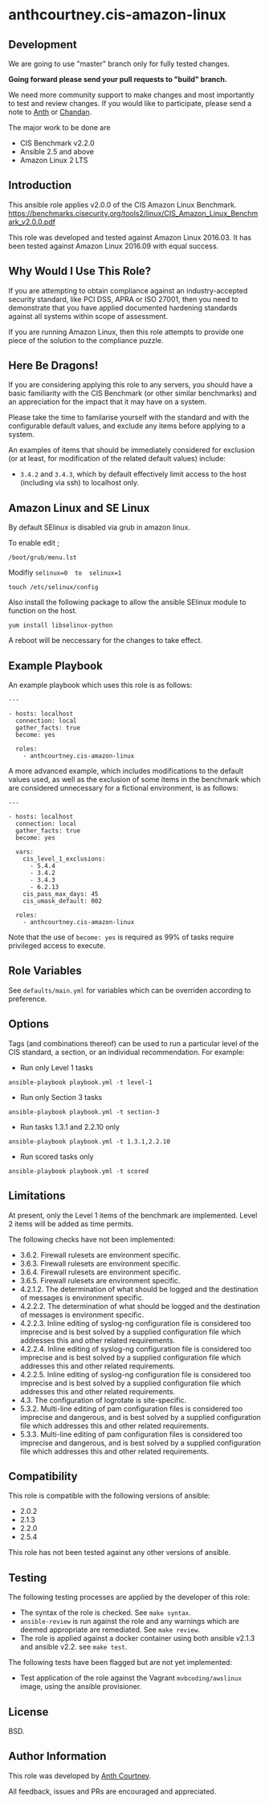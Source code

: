 anthcourtney.cis-amazon-linux
=========

Development
-------------
We are going to use "master" branch only for fully tested changes. 

**Going forward please send your pull requests to "build" branch.**

We need more community support to make changes and most importantly to test and review changes. If you would like to participate, please send a note to [Anth](https://github.com/anthcourtney) or [Chandan](https://github.com/chandanchowdhury).

The major work to be done are
* CIS Benchmark v2.2.0
* Ansible 2.5 and above
* Amazon Linux 2 LTS

Introduction
------------

This ansible role applies v2.0.0 of the CIS Amazon Linux Benchmark. <https://benchmarks.cisecurity.org/tools2/linux/CIS_Amazon_Linux_Benchmark_v2.0.0.pdf>

This role was developed and tested against Amazon Linux 2016.03. It has been tested against Amazon Linux 2016.09 with equal success.

Why Would I Use This Role?
--------------------------

If you are attempting to obtain compliance against an industry-accepted security standard, like PCI DSS, APRA or ISO 27001, then you need to demonstrate that you have applied documented hardening standards against all systems within scope of assessment.

If you are running Amazon Linux, then this role attempts to provide one piece of the solution to the compliance puzzle.

Here Be Dragons!
----------------

If you are considering applying this role to any servers, you should have a basic familiarity with the CIS Benchmark (or other similar benchmarks) and an appreciation for the impact that it may have on a system.

Please take the time to familarise yourself with the standard and with the configurable default values, and exclude any items before applying to a system.

An examples of items that should be immediately considered for exclusion (or at least, for modification of the related default values) include:

* ```3.4.2``` and ```3.4.3```, which by default effectively limit access to the host (including via ssh) to localhost only.

Amazon Linux and SE Linux
----------------
By default SElinux is disabled via grub in amazon linux.

To enable edit ;

```/boot/grub/menu.lst```

Modifiy ```selinux=0  to  selinux=1```

```touch /etc/selinux/config```

Also install the following package to allow the ansible SElinux module to function on the host.

```yum install libselinux-python```

A reboot will be neccessary for the changes to take effect.


Example Playbook
----------------

An example playbook which uses this role is as follows:

```
---

- hosts: localhost
  connection: local
  gather_facts: true
  become: yes

  roles:
    - anthcourtney.cis-amazon-linux
```

A more advanced example, which includes modifications to the default values used, as well as the exclusion of some items in the benchmark which are considered unnecessary for a fictional environment, is as follows:

```
---

- hosts: localhost
  connection: local
  gather_facts: true
  become: yes

  vars:
    cis_level_1_exclusions:
      - 5.4.4
      - 3.4.2
      - 3.4.3
      - 6.2.13   
    cis_pass_max_days: 45
    cis_umask_default: 002
 
  roles:
    - anthcourtney.cis-amazon-linux

```

Note that the use of ```become: yes``` is required as 99% of tasks require privileged access to execute.

Role Variables
--------------

See ```defaults/main.yml``` for variables which can be overriden according to preference.

Options
-------

Tags (and combinations thereof) can be used to run a particular level of the CIS standard, a section, or an individual recommendation. For example:

* Run only Level 1 tasks

```
ansible-playbook playbook.yml -t level-1
```

* Run only Section 3 tasks

```
ansible-playbook playbook.yml -t section-3
```

* Run tasks 1.3.1 and 2.2.10 only

```
ansible-playbook playbook.yml -t 1.3.1,2.2.10
```

* Run scored tasks only

```
ansible-playbook playbook.yml -t scored
```

Limitations
-----------

At present, only the Level 1 items of the benchmark are implemented. Level 2 items will be added as time permits.

The following checks have not been implemented:

* 3.6.2. Firewall rulesets are environment specific.
* 3.6.3. Firewall rulesets are environment specific.
* 3.6.4. Firewall rulesets are environment specific.
* 3.6.5. Firewall rulesets are environment specific.
* 4.2.1.2. The determination of what should be logged and the destination of messages is environment specific.
* 4.2.2.2. The determination of what should be logged and the destination of messages is environment specific.
* 4.2.2.3. Inline editing of syslog-ng configuration file is considered too imprecise and is best solved by a supplied configuration file which addresses this and other related requirements.
* 4.2.2.4. Inline editing of syslog-ng configuration file is considered too imprecise and is best solved by a supplied configuration file which addresses this and other related requirements.
* 4.2.2.5. Inline editing of syslog-ng configuration file is considered too imprecise and is best solved by a supplied configuration file which addresses this and other related requirements.
* 4.3. The configuration of logrotate is site-specific.
* 5.3.2. Multi-line editing of pam configuration files is considered too imprecise and dangerous, and is best solved by a supplied configuration file which addresses this and other related requirements.
* 5.3.3. Multi-line editing of pam configuration files is considered too imprecise and dangerous, and is best solved by a supplied configuration file which addresses this and other related requirements.

Compatibility
-------------

This role is compatible with the following versions of ansible:

* 2.0.2
* 2.1.3
* 2.2.0
* 2.5.4

This role has not been tested against any other versions of ansible.

Testing
-------

The following testing processes are applied by the developer of this role:

* The syntax of the role is checked. See ```make syntax```.
* ```ansible-review``` is run against the role and any warnings which are deemed appropriate are remediated. See ```make review```.
* The role is applied against a docker container using both ansible v2.1.3 and ansible v2.2. see ```make test```.

The following tests have been flagged but are not yet implemented:

* Test application of the role against the Vagrant ```mvbcoding/awslinux``` image, using the ansible provisioner.

License
-------

BSD. 

Author Information
------------------

This role was developed by [Anth Courtney](https://au.linkedin.com/in/anthcourtney).

All feedback, issues and PRs are encouraged and appreciated.
